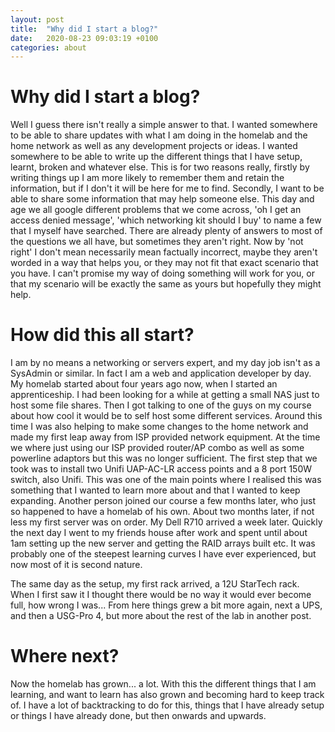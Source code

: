 ```yaml
---
layout: post
title:  "Why did I start a blog?"
date:   2020-08-23 09:03:19 +0100
categories: about
---
```

# Why did I start a blog?
Well I guess there isn't really a simple answer to that. I wanted somewhere to be able to share updates with what I am doing in the homelab and the home network as well as any development projects or ideas. 
I wanted somewhere to be able to write up the different things that I have setup, learnt, broken and whatever else. This is for two reasons really, firstly by writing things up I am more likely to remember them and retain the information, but if I don't it will be here for me to find. Secondly, I want to be able to share some information that may help someone else. This day and age we all google different problems that we come across, 'oh I get an access denied message', 'which networking kit should I buy' to name a few that I myself have searched. 
There are already plenty of answers to most of the questions we all have, but sometimes they aren't right. Now by 'not right' I don't mean necessarily mean factually incorrect, maybe they aren't worded in a way that helps you, or they may not fit that exact scenario that you have. I can't promise my way of doing something will work for you, or that my scenario will be exactly the same as yours but hopefully they might help. 

# How did this all start?
I am by no means a networking or servers expert, and my day job isn't as a SysAdmin or similar. In fact I am a web and application developer by day. 
My homelab started about four years ago now, when I started an apprenticeship. I had been looking for a while at getting a small NAS just to host some file shares. Then I got talking to one of the guys on my course about how cool it would be to self host some different services.
Around this time I was also helping to make some changes to the home network and made my first leap away from ISP provided network equipment. At the time we where just using our ISP provided router/AP combo as well as some powerline adaptors but this was no longer sufficient. The first step that we took was to install two Unifi UAP-AC-LR access points and a 8 port 150W switch, also Unifi.
This was one of the main points where I realised this was something that I wanted to learn more about and that I wanted to keep expanding. 
Another person joined our course a few months later, who just so happened to have a homelab of his own. About two months later, if not less my first server was on order. My Dell R710 arrived a week later. 
Quickly the next day I went to my friends house after work and spent until about 1am setting up the new server and getting the RAID arrays built etc. 
It was probably one of the steepest learning curves I have ever experienced, but now most of it is second nature. 

The same day as the setup, my first rack arrived, a 12U StarTech rack. When I first saw it I thought there would be no way it would ever become full, how wrong I was...
From here things grew a bit more again, next a UPS, and then a USG-Pro 4, but more about the rest of the lab in another post. 

# Where next?
Now the homelab has grown... a lot. With this the different things that I am learning, and want to learn has also grown and becoming hard to keep track of.
I have a lot of backtracking to do for this, things that I have already setup or things I have already done, but then onwards and upwards. 